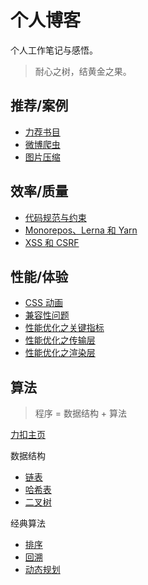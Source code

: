 # 个人博客

个人工作笔记与感悟。

> 耐心之树，结黄金之果。

## 推荐/案例

- [力荐书目](./case/力荐书目.md)
- [微博爬虫](./case/微博爬虫.md)
- [图片压缩](./case/图片压缩.md)

## 效率/质量

- [代码规范与约束]()
- [Monorepos、Lerna 和 Yarn]()
- [XSS 和 CSRF](./quality/XSS和CSRF.md)

## 性能/体验

- [CSS 动画](./experience/CSS动画.md)
- [兼容性问题](./experience/兼容性问题.md)
- [性能优化之关键指标](./experience/性能优化之关键指标.md)
- [性能优化之传输层]()
- [性能优化之渲染层]()

## 算法

> 程序 = 数据结构 + 算法

[力扣主页](https://leetcode-cn.com/u/zhoulei1995/)

数据结构

- [链表](./algorithm/linked-list.md)
- [哈希表](./algorithm/hashtable.md)
- [二叉树](./algorithm/binary-tree.md)

经典算法
- [排序](./algorithm/sort.md)
- [回溯](./algorithm/backtracking.md)
- [动态规划](./algorithm/dynamic-programming.md)
